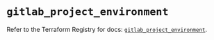 # `gitlab_project_environment`

Refer to the Terraform Registry for docs: [`gitlab_project_environment`](https://registry.terraform.io/providers/gitlabhq/gitlab/17.1.0/docs/resources/project_environment).
